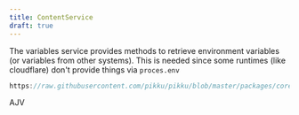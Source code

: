 ```yaml
---
title: ContentService
draft: true
---
```


The variables service provides methods to retrieve environment variables (or variables from other systems). This is needed since some runtimes (like cloudflare) don't provide things via `proces.env`

```typescript reference title="content-service.ts"
https://raw.githubusercontent.com/pikku/pikku/blob/master/packages/core/src/services/content-service.ts
```

AJV